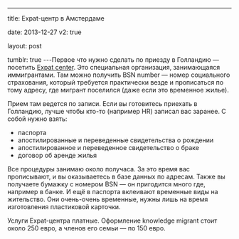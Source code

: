 ---

title: Expat-центр в Амстердаме

date: 2013-12-27
v2: true

layout: post

tumblr: true
---Первое что нужно сделать по приезду в Голландию — посетить [Expat center](http://www.iamsterdam.com/en-GB/living/Expatcenter). Это специальная организация, занимающаяся иммигрантами. Там можно получить BSN number — номер социального страхования, который требуется практически везде и прописаться по тому адресу, где мигрант поселился (даже если это временное жилье).
<excerpt/>

Прием там ведется по записи. Если вы готовитесь приехать в Голландию, лучше чтобы кто-то (например HR) записал вас заранее. С собой нужно взять:

- паспорта
- апостилированные и переведенные свидетельства о рождении
- апостилированное и переведенное свидетельство о браке
- договор об аренде жилья

Все процедуры занимаю около получаса. За это время вас прописывают, и вы оказываетесь в базе данных по адресам. Также вы получаете бумажку с номером BSN — он пригодится много где, например в банке. И ещё в паспорта вклеивают временные виды на жительство. Они очень-очень временные, нужны лишь на время изготовления пластиковой карточки.

Услуги Expat-центра платные. Оформление knowledge migrant стоит около 250 евро, а членов его семьи — по 150 евро.
